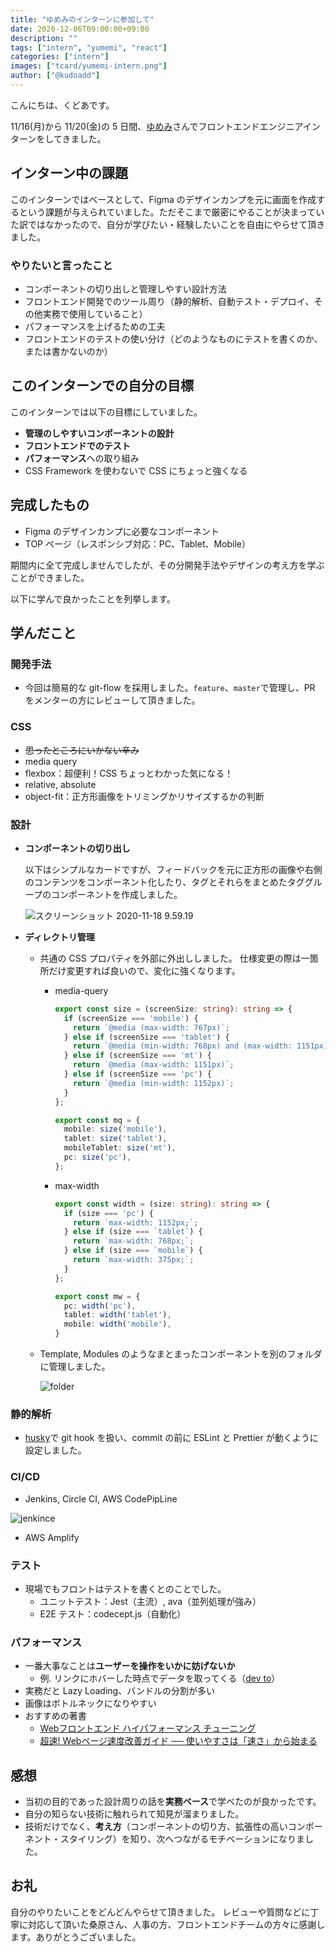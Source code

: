 ```yaml
---
title: "ゆめみのインターンに参加して"
date: 2020-12-06T09:00:00+09:00
description: ""
tags: ["intern", "yumemi", "react"]
categories: ["intern"]
images: ["tcard/yumemi-intern.png"]
author: ["@kudoadd"]
---
```


こんにちは、くどあです。

11/16(月)から 11/20(金)の 5 日間、[ゆめみ](https://www.yumemi.co.jp/)さんでフロントエンドエンジニアインターンをしてきました。

## インターン中の課題

このインターンではベースとして、Figma のデザインカンプを元に画面を作成するという課題が与えられていました。ただそこまで厳密にやることが決まっていた訳ではなかったので、自分が学びたい・経験したいことを自由にやらせて頂きました。

### やりたいと言ったこと

- コンポーネントの切り出しと管理しやすい設計方法
- フロントエンド開発でのツール周り（静的解析、自動テスト・デプロイ、その他実務で使用していること）
- パフォーマンスを上げるための工夫
- フロントエンドのテストの使い分け（どのようなものにテストを書くのか、または書かないのか）

## このインターンでの自分の目標

このインターンでは以下の目標にしていました。

- **管理のしやすいコンポーネントの設計**
- **フロントエンドでのテスト**
- **パフォーマンス**への取り組み
- CSS Framework を使わないで CSS にちょっと強くなる

## 完成したもの

- Figma のデザインカンプに必要なコンポーネント
- TOP ページ（レスポンシブ対応：PC、Tablet、Mobile）

期間内に全て完成しませんでしたが、その分開発手法やデザインの考え方を学ぶことができました。

以下に学んで良かったことを列挙します。

## 学んだこと

### 開発手法

- 今回は簡易的な git-flow を採用しました。`feature`、`master`で管理し、PR をメンターの方にレビューして頂きました。

### CSS

- ~~思ったところにいかない辛み~~
- media query
- flexbox：超便利！CSS ちょっとわかった気になる！
- relative, absolute
- object-fit：正方形画像をトリミングかリサイズするかの判断

### 設計

- **コンポーネントの切り出し**

    以下はシンプルなカードですが、フィードバックを元に正方形の画像や右側のコンテンツをコンポーネント化したり、タグとそれらをまとめたタググループのコンポーネントを作成しました。

    ![スクリーンショット 2020-11-18 9.59.19](https://user-images.githubusercontent.com/45157831/99479863-57d1c600-299a-11eb-97b0-15987dbf7fd1.png)

- **ディレクトリ管理**

    - 共通の CSS プロパティを外部に外出ししました。
        仕様変更の際は一箇所だけ変更すれば良いので、変化に強くなります。

        - media-query

            ```typescript
            export const size = (screenSize: string): string => {
              if (screenSize === 'mobile') {
                return `@media (max-width: 767px)`;
              } else if (screenSize === 'tablet') {
                return `@media (min-width: 768px) and (max-width: 1151px)`;
              } else if (screenSize === 'mt') {
                return `@media (max-width: 1151px)`;
              } else if (screenSize === 'pc') {
                return `@media (min-width: 1152px)`;
              }
            };
            
            export const mq = {
              mobile: size('mobile'),
              tablet: size('tablet'),
              mobileTablet: size('mt'),
              pc: size('pc'),
            };
            ```

        - max-width

            ```typescript
            export const width = (size: string): string => {
              if (size === 'pc') {
                return `max-width: 1152px;`;
              } else if (size === `tablet`) {
                return `max-width: 768px;`;
              } else if (size === `mobile`) {
                return `max-width: 375px;`;
              }
            };
            
            export const mw = {
              pc: width('pc'),
              tablet: width('tablet'),
              mobile: width('mobile'),
            }
            ```

    - Template, Modules のようなまとまったコンポーネントを別のフォルダに管理しました。

        ![folder](https://user-images.githubusercontent.com/45157831/99767068-bdae8100-2b45-11eb-8811-80b1e6d4ca83.png)

### 静的解析

- [husky](https://github.com/typicode/husky/tree/v5.0.0)で git hook を扱い、commit の前に ESLint と Prettier が動くように設定しました。

### CI/CD

- Jenkins, Circle CI, AWS CodePipLine

![jenkince](https://tomokazu-kozuma.com/wp-content/uploads/2017/11/download.png)

- AWS Amplify

### テスト

- 現場でもフロントはテストを書くとのことでした。
    - ユニットテスト：Jest（主流）, ava（並列処理が強み）
    - E2E テスト：codecept.js（自動化）

### パフォーマンス

- 一番大事なことは**ユーザーを操作をいかに妨げないか**
    - 例. リンクにホバーした時点でデータを取ってくる（[dev to](https://dev.to/)）
- 実務だと Lazy Loading、バンドルの分割が多い
- 画像はボトルネックになりやすい
- おすすめの著書
    - [Webフロントエンド ハイパフォーマンス チューニング](https://www.amazon.co.jp/Web%E3%83%95%E3%83%AD%E3%83%B3%E3%83%88%E3%82%A8%E3%83%B3%E3%83%89-%E3%83%8F%E3%82%A4%E3%83%91%E3%83%95%E3%82%A9%E3%83%BC%E3%83%9E%E3%83%B3%E3%82%B9-%E3%83%81%E3%83%A5%E3%83%BC%E3%83%8B%E3%83%B3%E3%82%B0-%E4%B9%85%E4%BF%9D%E7%94%B0-%E5%85%89%E5%89%87/dp/4774189677)
    - [超速! Webページ速度改善ガイド ── 使いやすさは「速さ」から始まる](https://www.amazon.co.jp/Web%E3%83%9A%E3%83%BC%E3%82%B8%E9%80%9F%E5%BA%A6%E6%94%B9%E5%96%84%E3%82%AC%E3%82%A4%E3%83%89-%E4%BD%BF%E3%81%84%E3%82%84%E3%81%99%E3%81%95%E3%81%AF%E3%80%8C%E9%80%9F%E3%81%95%E3%80%8D%E3%81%8B%E3%82%89%E5%A7%8B%E3%81%BE%E3%82%8B-WEB-PRESS-plus/dp/477419400X/ref=pd_lpo_14_t_0/358-2141100-0492308?_encoding=UTF8&pd_rd_i=477419400X&pd_rd_r=29d34a0a-29c7-43ed-85dd-d0c3ee47b6a0&pd_rd_w=X8DXq&pd_rd_wg=Q3jhU&pf_rd_p=4b55d259-ebf0-4306-905a-7762d1b93740&pf_rd_r=QEJ37MNHAPBW4T4ATKSK&psc=1&refRID=QEJ37MNHAPBW4T4ATKSK)

## 感想

- 当初の目的であった設計周りの話を**実務ベース**で学べたのが良かったです。
- 自分の知らない技術に触れられて知見が溜まりました。
- 技術だけでなく、**考え方**（コンポーネントの切り方、拡張性の高いコンポーネント・スタイリング）を知り、次へつながるモチベーションになりました。

## お礼

自分のやりたいことをどんどんやらせて頂きました。
レビューや質問などに丁寧に対応して頂いた桑原さん、人事の方、フロントエンドチームの方々に感謝します。ありがとうございました。
